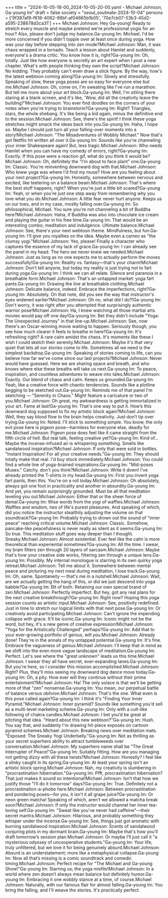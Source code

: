 +++
title = "2024-10-05-18-00_2024-10-05-20-00.yaml - Michael Johnson, Ga-young Im"
draft = false
society = "seoul_soulmate-2024-10-04"
persons = ['9f387af9-f618-4062-98bf-af04665b1b05', '70e7cb07-53b3-45d2-a595-238678d3ca31']
+++
Michael Johnson: Hey Ga-young! Ready to stretch every muscle and maybe pretend we're professional yogis for an hour? Also, please don't judge my balance.Ga-young Im: Michael, I'd be more concerned if you didn't topple over at least once during yoga. How was your day before stepping into zen mode?Michael Johnson: Man, it was chaos wrapped in a tornado. Teach a lesson about Hamlet and suddenly, everyone's a drama critic. You know how it is, right?Ga-young Im: Oh, totally. Just like how everyone is secretly an art expert when I post a new chapter. What's with people thinking they own the script?Michael Johnson: No kidding. They probably can't even draw a stick figure. By the way, how's the latest webtoon coming along?Ga-young Im: Slowly and stressfully. Speaking of slow, these yoga poses are so easy for everyone else but me.Michael Johnson: Oh, come on, I'm sweating like I've run a marathon. But tell me more about your art block.Ga-young Im: Well, I'm sitting there staring at a blank screen, and it's like, 'Wow, did all the creativity leave the building?'Michael Johnson: You ever find doodles on the corners of your notes when you're trying to brainstorm?Ga-young Im: Right? Triangles, stars, the whole shebang. It's like being a kid again, minus the definitive end to the session.Michael Johnson: See, there's the spirit! I think these yoga stretches might smack the ideas back into you.Ga-young Im: Haha, I hope so. Maybe I should just turn all your falling-over moments into a story!Michael Johnson: "The Misadventures of Wobbly Michael." Now that's got Netflix hit written all over it.Ga-young Im: Sounds like you're channeling your inner Shakespeare again! But, less tragic.Michael Johnson: Who needs Hamlet when you can have my comedy of errors, right?Ga-young Im: Exactly. If this pose were a reaction gif, what do you think it would be?Michael Johnson: Oh, definitely the "I'm about to face plant" one.Ga-young Im: Classic. You're reinventing downward dog with that.Michael Johnson: Who knew yoga was where I'd find my muse? How are you feeling about your next project?Ga-young Im: Honestly, somewhere between nervous and excited, like teetering on a balance beam.Michael Johnson: That's where the best stuff happens, right? When you're just a little bit scared?Ga-young Im: Yeah, or when you're just one step away from remembering why you love what you do.Michael Johnson: A little fear never hurt anyone. Keeps us on our toes, and in my case, mostly falling over.Ga-young Im: So philosophical, Michael. You sure you're not channeling a bit of Buddha here?Michael Johnson: Haha, if Buddha was also into chocolate ice cream and playing the guitar in his free time.Ga-young Im: That would be an interesting combo; meditation and indulgence. Ultimate balance.Michael Johnson: See, there's your next webtoon theme. Mindfulness, but fun.Ga-young Im: I'll give you royalties on the idea. Maybe even a cameo as "the clumsy yogi."Michael Johnson: Yes, please! Finally a character who captures the essence of my lack of grace.Ga-young Im: I can already see the panel in my head. The hero we never knew we needed.Michael Johnson: Just as long as no one expects me to actually perform the moves successfully!Ga-young Im: Reality vs. fantasy—that's your charm!Michael Johnson: Don't tell anyone, but today my reality is just trying not to fart during yoga.Ga-young Im: I think we can all relate. Silence and paranoia in a breathable form.Michael Johnson: That's an untapped market: yoga fart pants.Ga-young Im: Drawing the line at breathable clothing.Michael Johnson: Delicate balance, indeed. Embrace the imperfections, right?Ga-young Im: Absolutely. On that note, did you see the way that instructor's eyes widened earlier?Michael Johnson: Oh no, what did I do?!Ga-young Im: Don't worry, it was right after you attempted that surprisingly authentic warrior pose!Michael Johnson: Ha, I knew watching all those martial arts movies would pay off one day!Ga-young Im: Bet they didn't include "Yoga: The Unexpected Journey" in that line-up.Michael Johnson: See, now there's an Oscar-winning movie waiting to happen. Seriously though, you see how much clearer it feels to breathe in here?Ga-young Im: It's refreshing right? A rare calm amidst the chaos. It's moments like these I wish I could sketch their serenity.Michael Johnson: Maybe it's that very quiet that lets all our stories come to life. Sometimes all we need is the simplest backdrop.Ga-young Im: Speaking of stories coming to life, can you believe how far we've come since our last projects?Michael Johnson: Never would have guessed. Here we are sharing space and breath, and who knows where else these breaths will take us next.Ga-young Im: To peace, inspiration, and countless adventures to weave into tales.Michael Johnson: Exactly. Our blend of chaos and calm. Keeps us grounded.Ga-young Im: Yeah, like a creative force with chaotic tendencies. Sounds like a plotline begging to be sketched out.Ga-young Im: Reminds me of that panel I'm sketching — "Serenity in Chaos." Might feature a caricature or two of you.Michael Johnson: Oh great, my awkwardness is getting immortalized in your art. Fame at last!Ga-young Im: That's one way to put it. How’s this downward dog supposed to fix my artistic block again?Michael Johnson: Well, they say blood flow to the brain helps creativity. Just don’t tip over trying.Ga-young Im: Noted. I'll stick to something simple. You know, the only evil pose here is pigeon pose—harmless for everyone else, deadly for me.Michael Johnson: Pigeon pose does feel like it came straight from the fifth circle of hell. But real talk, feeling creative yet?Ga-young Im: Kind of... Maybe the incense-infused air is whispering something. Smells like sandalwood inspiration?Michael Johnson: If only that were sold in bottles. "Instant Inspiration! For all your creative needs."Ga-young Im: They should totally make that real. I'd buy stock immediately.Michael Johnson: You could find a whole line of yoga-brained inspirations.Ga-young Im: "Mid-poses Muses." Catchy, don't you think?Michael Johnson: Write it down! I've already printed the T-shirts in my head.Ga-young Im: First you invent yoga fart pants, then this. You're on a roll today.Michael Johnson: Oh absolutely, always got one foot in practicality and another in absurdity.Ga-young Im: And yet, you remain surprisingly grounded. Must be all that meditation leveling you out.Michael Johnson: Either that or the sheer force of denial.Ga-young Im: Wise words from the yogi of waffles.Michael Johnson: Waffles and wisdom, two of life's purest pleasures. And speaking of which, did you notice the instructor stealthily adjusting the volume on that soundtrack?Ga-young Im: Probably trying to drown out the sound of "inner peace" reaching critical volume.Michael Johnson: Classic. Somehow, pancake-like peacefulness is never really as silent as it seems.Ga-young Im: So true. This meditation stuff goes way deeper than I thought. Sneaky.Michael Johnson: Almost existential. Ever feel like the calm is more theoretical than experiential sometimes?Ga-young Im: All the time. I swear, my brain filters zen through 20 layers of sarcasm.Michael Johnson: Maybe that's how your creative side works, filtering zen through a unique lens.Ga-young Im: Possibly. My internal monologue is starring in its own quirky yoga retreat.Michael Johnson: Tell me about it. Somewhere between mental peace and picturing my next meal during meditation, I lose track.Ga-young Im: Oh, same. Spontaneity — that's me in a nutshell.Michael Johnson: Wait, are we actually getting the hang of this, or did we just descend into yoga babble?Ga-young Im: Bit of both. Retaining our own special brand of zen.Michael Johnson: Perfectly imperfect. But hey, got any real plans for the next creative breakthrough?Ga-young Im: Right now? Hoping this yoga session counts as artistic input.Michael Johnson: See, positivity redefined. Just in time to stretch our logical limits with that next pose.Ga-young Im: Or creatively avoid participating.Michael Johnson: Can't ignore the impending collapse with grace. It’ll be iconic.Ga-young Im: Iconic might not be the word, but hey, it's a new genre of creative expression!Michael Johnson: "Yoga for the Artistically Challenged" perhaps?Ga-young Im: Add that to your ever-growing portfolio of genius, will you.Michael Johnson: Already done! They're in the annals of my untapped potential.Ga-young Im: It's fine. Embrace the vagueness of genius.Michael Johnson: I'll keep that in mind as we shift into the even more vague landscape of meditation.Ga-young Im: Perfect. Let's see where the "great unknown" leads us this time.Michael Johnson: I swear they all have secret, ever-expanding lanes.Ga-young Im: But you're here, so I consider this mission accomplished.Michael Johnson: Right? Plus, they'll miss seeing my downward dog dance move today.Ga-young Im: Oh, a pity. How ever will they continue without their prime entertainment?Michael Johnson: Ha! The only solace is that we'll be getting more of that "zen" nonsense.Ga-young Im: You mean, our perpetual battle of balance versus oblivion.Michael Johnson: That's the one. What even is this pose called again?Ga-young Im: I think it's "Finding Your Inner Pyramid."Michael Johnson: Inner pyramid? Sounds like something you'd sell as a multi-level marketing scheme.Ga-young Im: Only with a cult-like following of chakra candles.Michael Johnson: I bet you’d be great at pitching that idea. "Heard about this new webtoon?"Ga-young Im: Hush. You say that, and suddenly I'm drawing hit-piece exposés on cartoon pyramid schemes.Michael Johnson: Breaking news over meditation mats. "Exposed: The Sneaky Yogi Underbelly."Ga-young Im: Not as thrilling as your secret superhero ability to attract tumbleweeds over conversation.Michael Johnson: My superhero name shall be "The Great Interrupter of Peace!"Ga-young Im: Suitably fitting. How are you managing not getting dizzy with all these twists?Michael Johnson: Honestly? I feel like a slinky caught in its spring.Ga-young Im: At least your spring isn't an artistic block spring.Michael Johnson: Nah, my creativity is slumbering in "procrastination hibernation."Ga-young Im: Pfft, procrastination hibernation? That just makes it sound so intentional!Michael Johnson: Isn’t that how we justify those "I’ll do it tomorrow" days?Ga-young Im: True. Definitely not a procrastination-a-phobe here.Michael Johnson: Between procrastination and pondering poses—for you, it isn't it all grape juice?Ga-young Im: Or neon green matcha! Speaking of which, aren't we allowed a matcha break soon?Michael Johnson: If only the instructor would channel her inner tea-loving self.Ga-young Im: "Sweat like you've never had caffeine"—their secret mantra.Michael Johnson: Hilarious, and probably something they whisper under the incense.Ga-young Im: See, things just got aromatic with burning sandalwood inspiration.Michael Johnson: Scents of sandalwood conjuring plots in my dormant brain.Ga-young Im: Maybe that's how you’ll draft tomorrow’s session plan.Michael Johnson: Or maybe I’ll just call it "a mysterious odyssey of uncooperative students."Ga-young Im: Your life, truly unfiltered, but we love it for being genuinely absurd.Michael Johnson: Absurd is an understatement; more like a metaphysical collapse.Ga-young Im: Now all that’s missing is a comic soundtrack and comedic timing.Michael Johnson: Perfect recipe for "The Michael and Ga-young Show!"Ga-young Im: Starring us; the yoga misfits!Michael Johnson: In a world where zen doesn’t always mean balance but definitely humor.Ga-young Im: Embracing it one wobbly stance at a time, of course.Michael Johnson: Naturally, with our famous flair for almost falling.Ga-young Im: You bring the falling, and I'll weave the stories. It's practically perfect.